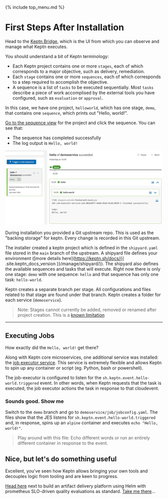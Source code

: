 {% include top_menu.md %}

# First Steps After Installation

Head to the [Keptn Bridge](http://localhost/bridge), which is the UI from which you can observe and manage what Keptn executes.

You should understand a bit of Keptn terminology:
* Each Keptn project contains one or more `stages`, each of which corresponds to a major objective, such as delivery, remediation.
* Each `stage` contains one or more `sequences`, each of which corresponds to a step required to accomplish the objective.
* A sequence is a list of `tasks` to be executed sequentially.
  Most `tasks` describe a piece of work accomplised by the external tools you have configured,
  such as `evaluation` or `approval`.
  
In this case, we have one project, `helloworld`, which has one stage, `demo`,
that contains one `sequence`, which prints out "Hello, world!".

[Go to the sequence view](http://localhost/bridge/project/helloworld/sequence) for the project and click the sequence.
You can see that:
* The sequence has completed successfully
* The log output is `Hello, world!`

![hello world sequence](assets/hello-world-sequence.jpg)

During installation you provided a Git upstream repo. This is used as the "backing storage" for keptn. Every change is recorded in this Git upstream.

The installer created a keptn project which is defined in the `shipyard.yaml` file stored in the `main` branch of the upstream. A shipyard file defines your environment ([more details here](https://keptn.sh/docs/{{ .site.keptn_docs_version }}/manage/shipyard/)). The shipyard also defines the available sequences and tasks that will execute. Right now there is only one stage: `demo` with one sequence: `hello` and that sequence has only one task: `hello-world`.

Keptn creates a separate branch per stage. All configurations and files related to that stage are found under that branch. Keptn creates a folder for each service (`demoservice`).

> Note: Stages cannot currently be added, removed or renamed after project creation. This is a [known limitation](https://github.com/keptn/enhancement-proposals/pull/70)

----

## Executing Jobs

How exactly did the `Hello, world!` get there?

Along with Keptn core microservices, one additional service was installed: the [job executor service](https://github.com/keptn-contrib/job-executor-service). This service is extremely flexible and allows Keptn to spin up any container or script (eg. Python, bash or powershell).

The job-executor is configured to listen for the `sh.keptn.event.hello-world.triggered` event. In other words, when Keptn requests that the task is executed, the job executor actions the task in response to that cloudevent.

### Sounds good. Show me

Switch to the `demo` branch and go to `demoservice/job/jobconfig.yaml`. The files show that the JES listens for `sh.keptn.event.hello-world.triggered` and, in response, spins up an `alpine` container and executes `echo "Hello, world!"`.

> Play around with this file: Echo different words or run an entirely different container in response to the event.

## Nice, but let's do something useful

Excellent, you've seen how Keptn allows bringing your own tools and decouples logic from tooling and are keen to progress.

[Head here](full-tour.md) next to build an artifact delivery platform using Helm with prometheus SLO-driven quality evaluations as standard. [Take me there](full-tour.md)...
